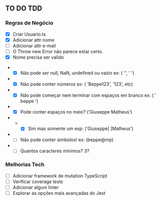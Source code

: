 ## TO DO TDD

### Regras de Negócio

- [x] Criar Usuario.ts
- [x] Adicionar attr nome
- [ ] Adicionar attr e-mail
- [ ] O Throw new Error não parece estar certo.
- [x] Nome precisa ser valido
- - [x] Não pode ser null, NaN, undefined ou vazio ex: ( '', '    ')
- - [x] Não pode conter números ex: ( 'Beppe123', '123', etc)
- - [x] Não pode começar nem terminar com espaços em branco ex: ( '  beppe ')
- - [x] Pode conter espaços no meio? ('Giuseppe Matheus')
- - - [x] Sim mas somente um exp: ('Giuseppe[  ]Matheus')
- - [ ] Não pode conter simbolos! ex: (beppe@mp)
- - [ ] Quantos caracteres mínimos? 3?

### Melhorias Tech

- [ ] Adicionar framework de mutation TypeScript
- [ ] Verificar coverage tests
- [ ] Adicionar algum linter
- [ ] Explorar as opções mais avançadas do Jest
